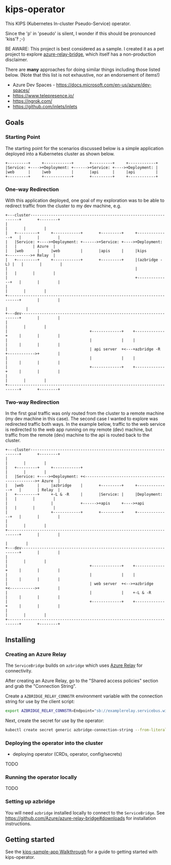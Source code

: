 # kips-operator

This KIPS (Kubernetes In-cluster Pseudo-Service) operator.

Since the 'p' in 'pseudo' is silent, I wonder if this should be pronounced 'kiss'‽ ;-)

BE AWARE: This project is best considered as a sample. I created it as a pet project to explore [azure-relay-bridge](https://github.com/clemensv/azure-relay-bridge), which itself has a non-production disclaimer.

There are **many** approaches for doing similar things including those listed below. (Note that this list is not exhaustive, nor an endorsement of items!)

* Azure Dev Spaces - https://docs.microsoft.com/en-us/azure/dev-spaces/
* https://www.telepresence.io/
* https://ngrok.com/
* https://github.com/inlets/inlets

## Goals

### Starting Point

The starting point for the scenarios discussed below is a simple application deployed into a Kubernetes cluster as shown below.

```asciiart
+---------+     +------------+       +---------+     +------------+
|Service: +---->+Deployment: +------>+Service: +---->+Deployment: |
|web      |     |web         |       |api      |     |api         |
+---------+     +------------+       +---------+     +------------+
```

### One-way Redirection

With this application deployed, one goal of my exploration was to be able to redirect traffic from the cluster to my dev machine, e.g.

```asciiart
+---cluster-----------------------------------------------------------------+       +--------+
|                                                                           |       |        |
|   +---------+     +------------+       +---------+     +--------------+   |       |        |
|   |Service: +---->+Deployment: +------>+Service: +---->+Deployment:   |   |       | Azure  |
|   |web      |     |web         |       |apis     |     |kips          +---------->+ Relay  |
|   +---------+     +------------+       +---------+     |(azbridge -L) |   |       |        |
|                                                        |              |   |       |        |
|                                                        +--------------+   |       |        |
|                                                                           |       |        |
+---------------------------------------------------------------------------+       |        |
                                                                                    |        |
+---dev---------------------------------------------------------------------+       |        |
|                                                                           |       |        |
|                                    +-------------+    +-------------+     |       |        |
|                                    |             |    |             |     |       |        |
|                                    | api server  +<---+azbridge -R  +------------>+        |
|                                    |             |    |             |     |       |        |
|                                    +-------------+    +-------------+     |       |        |
|                                                                           |       |        |
+---------------------------------------------------------------------------+       +--------+
```

### Two-way Redirection

In the first goal traffic was only routed from the cluster to a remote machine (my dev machine in this case). The second case I wanted to explore was redirected traffic both ways. In the example below, traffic to the web service is redirected to the web app running on my remote (dev) machine, but traffic from the remote (dev) machine to the api is routed back to the cluster.

```asciiart
+---cluster-----------------------------------------------------------------+       +--------+
|                                                                           |       |        |
|   +---------+     +------------+                                          |       |        |
|   |Service: +---->+Deployment: +<------------------------------------------------>+ Azure  |
|   |web      |     |azbridge    |       +---------+     +--------------+   |       | Relay  |
|   +---------+     +-L & -R     |       |Service: |     |Deployment:   |   |       |        |
|                   |            +------>+apis     +---->+api           |   |       |        |
|                   +------------+       +---------+     +--------------+   |       |        |
|                                                                           |       |        |
+---------------------------------------------------------------------------+       |        |
                                                                                    |        |
+---dev---------------------------------------------------------------------+       |        |
|                                                                           |       |        |
|                                    +-------------+    +-------------+     |       |        |
|                                    |             |    |             |     |       |        |
|                                    | web server  +<-->+azbridge     +<----------->+        |
|                                    |             |    +-L & -R      |     |       |        |
|                                    +-------------+    +-------------+     |       |        |
|                                                                           |       |        |
+---------------------------------------------------------------------------+       +--------+
```

## Installing

### Creating an Azure Relay

The `ServiceBridge` builds on `azbridge` which uses [Azure Relay](https://docs.microsoft.com/en-us/azure/service-bus-relay/relay-what-is-it) for connectivity.

After creating an Azure Relay, go to the "Shared access policies" section and grab the "Connection String".

Create a `AZBRIDGE_RELAY_CONNSTR` environment variable with the connection string for use by the client script:

```bash
export AZBRIDGE_RELAY_CONNSTR=Endpoint="sb://examplerelay.servicebus.windows.net/;SharedAccessKeyName=YourKeyName;SharedAccessKey=***MASKED***"
```

Next, create the secret for use by the operator:

```bash
kubectl create secret generic azbridge-connection-string --from-literal=connectionString=$AZBRIDGE_RELAY_CONNSTR
```

### Deploying the operator into the cluster

* deploying operator (CRDs, operator, config/secrets)

TODO

### Running the operator locally

TODO

### Setting up azbridge

You will need `azbridge` installed locally to connect to the `ServiceBridge`. See <https://github.com/Azure/azure-relay-bridge#downloads> for installation instructions.

## Getting started

See the [kips-sample-app Walkthrough](samples/kips-sample-app/README.md) for a guide to getting started with kips-operator.
